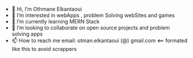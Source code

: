 - 👋 Hi, I’m Othmane Elkantaoui
- 👀 I’m interested in webApps , problem Solving webSites and games
- 🌱 I’m currently learning MERN Stack
- 💞️ I’m looking to collaborate on open source projects and problem solving apps
- 📫 How to reach me email:      otman.elkantaoui (@) gmail.com       <== formated like this to avoid scrappers

<!---
polymahh/polymahh is a ✨ special ✨ repository because its `README.md` (this file) appears on your GitHub profile.
You can click the Preview link to take a look at your changes.
--->
